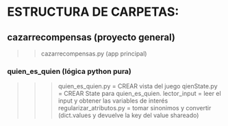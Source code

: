# ESTRUCTURA DE CARPETAS:
## cazarrecompensas (proyecto general)
>> cazarrecompensas.py (app principal)

### quien_es_quien (lógica python pura)
>>>quien_es_quien.py = CREAR vista del juego
>>>qienState.py = CREAR State para quien_es_quien. 
>>>lector_input = leer el input y obtener las variables de interés
>>>regularizar_atributos.py = tomar sinonimos y convertir (dict.values y devuelve la key del value shareado)

